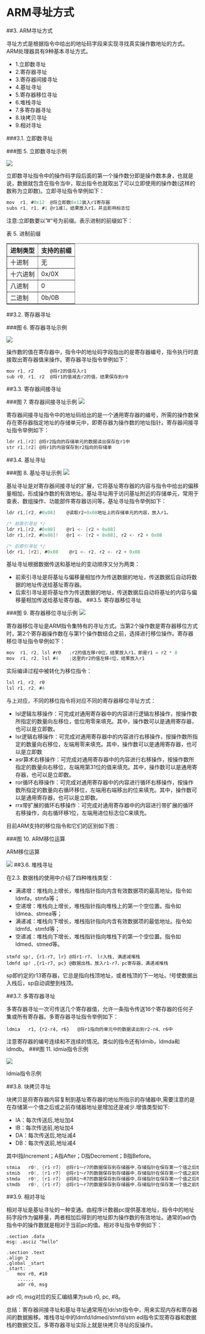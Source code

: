 # ARM寻址方式

##3. ARM寻址方式

寻址方式是根据指令中给出的地址码字段来实现寻找真实操作数地址的方式。ARM处理器具有9种基本寻址方式。

- 1.立即数寻址
- 2.寄存器寻址
- 3.寄存器间接寻址
- 4.基址寻址
- 5.寄存器移位寻址
- 6.堆栈寻址
- 7.多寄存器寻址
- 8.块拷贝寻址
- 9.相对寻址

###3.1. 立即数寻址

###图 5. 立即数寻址示例

![](./images/addr_immed.jpg)


立即数寻址指令中的操作码字段后面的第一个操作数分即是操作数本身，也就是说，数据就包含在指令当中，取出指令也就取出了可以立即使用的操作数(这样的数称为立即数)。立即寻址指令举例如下：
```c
mov  r1, #0x12  @将立即数0x12装入r1寄存器
subs r1, r1, #1 @r1减1，结果放入r1，并且影响标志位
```

注意:立即数要以”#”号为前缀。表示进制的前缀如下：

表 5. 进制前缀
<table summary="进制前缀" border="1"><colgroup><col><col></colgroup><thead><tr><th>进制类型</th><th>支持的前缀</th></tr></thead><tbody><tr><td>十进制</td><td>无</td></tr><tr><td>十六进制</td><td>0x/0X</td></tr><tr><td>八进制</td><td>0</td></tr><tr><td>二进制</td><td>0b/0B</td></tr></tbody></table>


##3.2. 寄存器寻址

###图 6. 寄存器寻址示例

![](./images/addr_register.jpg)

操作数的值在寄存器中，指令中的地址码字段指出的是寄存器编号，指令执行时直接取出寄存器值来操作。寄存器寻址指令举例如下：
```c
mov r1, r2      @将r2的值存入r1
sub r0, r1, r2  @将r1的值减去r2的值，结果保存到r0
```
##3.3. 寄存器间接寻址

###图 7. 寄存器间接寻址示例
![](./images/addr_inimmed.jpg)

寄存器间接寻址指令中的地址码给出的是一个通用寄存器的编号，所需的操作数保存在寄存器指定地址的存储单元中，即寄存器为操作数的地址指针。寄存器间接寻址指令举例如下：
```c
ldr	r1,[r2]	@将r2指向的存储单元的数据读出保存在r1中
str r1,[r2] @将r1的内容保存到r2指向的存储单
```

##3.4. 基址寻址

###图 8. 基址寻址示例
![](./images/addr_base.jpg)



基址寻址是对寄存器间接寻址的扩展，它将基址寄存器的内容与指令中给出的偏移量相加，形成操作数的有效地址。基址寻址用于访问基址附近的存储单元，常用于查表、数组操作、功能部件寄存器访问等。基址寻址指令举例如下：

```c
ldr	r1,[r2, #0x08]	  @读取r2+0x08地址上的存储单元的内容，放入r1。
```

```c
/* 前索引寻址 */
ldr	r1,[r2, #0x08]	  @r1 <- [r2 + 0x08]
ldr	r1,[r2, #0x08]!	  @r1 <- [r2 + 0x08], r2 <- r2 + 0x08
```

```c
/* 后索引寻址 */
ldr r1, [r2], #0x08    @r1 <- r2, r2 <- r2 + 0x08
```

基址寻址根据数据传送和基地址的变动顺序又分为两类：

- 前索引寻址是将基址与偏移量相加作为传送数据的地址，传送数据后自动将数据的地址传送给基址寄存器。
- 后索引寻址是将基址作为传送数据的地址，传送数据后自动将基址的内容与偏移量相加传送给基址寄存器。
##3.5. 寄存器移位寻址

###图 9. 寄存器移位寻址示例
![](./images/addr_offset.jpg)



寄存器移位寻址是ARM指令集特有的寻址方式。当第2个操作数是寄存器移位方式时，第2个寄存器操作数在与第1个操作数结合之前，选择进行移位操作。寄存器移位寻址指令举例如下：
```c
mov	 r1, r2, lsl #r0   ;r2的值左移r0位，结果放入r1，即是r1 = r2 * 8
mov	 r1, r2, lsl #4    ;这里的r2的值左移4位，结果放入r1
```
实际编译过程中被转化为移位指令：
```c
lsl	r1, r2, r0
lsl	r1, r2, #4
```
与上对应，不同的移位指令将对应不同的寄存器移位寻址方式：

- lsl逻辑左移操作：可完成对通用寄存器中的内容进行逻辑左移操作，按操作数所指定的数量向左移位，低位用零来填充。其中，操作数可以是通用寄存器，也可以是立即数。
- lsr逻辑右移操作：可完成对通用寄存器中的内容进行右移操作，按操作数所指定的数量向右移位，左端用零来填充。其中，操作数可以是通用寄存器，也可以是立即数
- asr算术右移操作：可完成对通用寄存器中的内容进行右移操作，按操作数所指定的数量向右移位，左端用第31位的值来填充。其中，操作数可以是通用寄存器，也可以是立即数。
- ror循环右移操作：可完成对通用寄存器中的内容进行循环右移操作，按操作数所指定的数量向右循环移位，左端用右端移出的位来填充。其中，操作数可以是通用寄存器，也可以是立即数。
- rrx带扩展的循环右移操作：可完成对通用寄存器中的内容进行带扩展的循环右移操作，向右循环移1位，左端用进位标志位C来填充。

目前ARM支持的移位指令和它们的区别如下图：

###图 10. ARM移位运算

ARM移位运算

![](./images/arm_offset.jpg)
##3.6. 堆栈寻址

在2.3. 数据栈的使用中介绍了四种堆栈类型：

- 满递增：堆栈向上增长，堆栈指针指向内含有效数据项的最高地址。指令如ldmfa，stmfa等；
- 空递增：堆栈向上增长，堆栈指针指向堆栈上的第一个空位置。指令如ldmea、stmea等；
- 满递减：堆栈向下增长，堆栈指针指向内含有效数据项的最低地址。指令如ldmfd、stmfd等；
- 空递减：堆栈向下增长，堆栈指针指向堆栈下的第一个空位置。指令如ldmed、stmed等。

```
stmfd sp!, {r1-r7, lr} @将r1-r7， lr入栈, 满递减堆栈
ldmfd sp! ,{r1-r7, pc} @数据出栈，放入r1-r7，pc寄存器，满递减堆栈
```
sp即约定的r13寄存器，它总是指向栈顶地址，或者栈顶的下一地址。!号使数据出入栈后，sp自动调整到栈顶。

##3.7. 多寄存器寻址

多寄存器寻址一次可传送几个寄存器值，允许一条指令传送16个寄存器的任何子集或所有寄存器。多寄存器寻址指令举例如下：
```
ldmia	r1, {r2-r4, r6}   @将r1指向的单元中的数据读出到r2-r4、r6中
```

注意寄存器的编号连续和不连续的情况。类似的指令还有ldmib，ldmda和ldmdb。
###图 11. ldmia指令示例


![](./images/addr_multi.jpg)

ldmia指令示例

##3.8. 块拷贝寻址

块拷贝是将寄存器内容复制到基址寄存器的地址所指示的存储器中,需要注意的是在存储第一个值之后或之前存储器地址是增加还是减少.增值类型如下:

- IA：每次传送后,地址加4
- IB：每次传送前,地址加4
- DA：每次传送后,地址减4
- DB：每次传送前,地址减4

其中I指Increment；A指After；D指Decrement；B指Before。
```c
stmia	r0!, {r1-r7}  @将r1～r7的数据保存到存储器中,存储指针在保存第一个值之后增加，增长方向为向上增长。
stmib	r0!, {r1-r7}  @将r1～r7的数据保存到存储器中,存储指针在保存第一个值之前增加，增长方向为向上增长。
stmda	r0!, {r1-r7}  @将R1～R7的数据保存到存储器中,存储指针在保存第一个值之后增加, 增长方向为向下增长。
stmdb	r0!, {r1-r7}  @将r1～r7的数据保存到存储器中,存储指针在保存第一个值之前增加，增长方向为向下增长。
```
##3.9. 相对寻址

相对寻址是基址寻址的一种变通。由程序计数器pc提供基准地址，指令中的地址码字段作为偏移量，两者相加后得到的地址即为操作数的有效地址。通常的adr伪指令中的操作数就是相对于当前pc的值。相对寻址指令举例如下：
```
.section .data
msg: .asciz "hello"

.section .text
.align 2
.global _start
_start:
    mov r0, #10
    ......
    adr r0, msg
```
adr r0, msg对应的反汇编结果为sub r0, pc, #8。

总结：寄存器间接寻址和基址寻址通常用在ldr/str指令中，用来实现内存和寄存器间的数据搬移。堆栈寻址中的ldmfd/ldmed/stmfd/stm ed指令实现寄存器和数据栈的数据交互。多寄存器寻址实际上就是块拷贝寻址的反操作。
